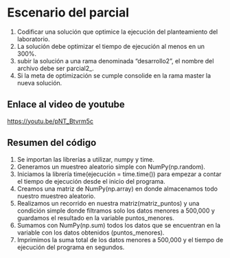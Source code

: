 # Escenario del parcial
1. Codificar una solución que optimice la ejecución del planteamiento del laboratorio.
2. La solución debe optimizar el tiempo de ejecución al menos en un 300%.
3. subir la solución a una rama denominada “desarrollo2”, el nombre del archivo debe ser
parcial2_<carnet>.<extension>
4. Si la meta de optimización se cumple consolide en la rama master la nueva solución.

## Enlace al video de youtube
https://youtu.be/pNT_Btvrm5c

## Resumen del código
1. Se importan las librerías a utilizar, numpy y time.
2. Generamos un muestreo aleatorio simple con NumPy(np.random).
3. Iniciamos la librería time(ejecución = time.time()) para empezar a contar el tiempo de ejecución desde el inicio del programa.
4. Creamos una matriz de NumPy(np.array) en donde almacenamos todo nuestro muestreo aleatorio.
5. Realizamos un recorrido en nuestra matriz(matriz_puntos) y una condición simple donde filtramos solo los datos menores a 500,000 y guardamos el resultado en la variable puntos_menores.
6. Sumamos con NumPy(np.sum) todos los datos que se encuentran en la variable con los datos obtenidos (puntos_menores).
7. Imprimimos la suma total de los datos menores a 500,000 y el tiempo de ejecución del programa en segundos.
